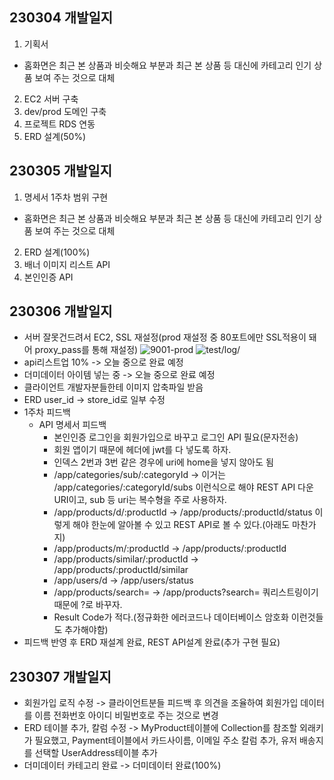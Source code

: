 ## 230304 개발일지
1. 기획서
  + 홈화면은 최근 본 상품과 비슷해요 부분과 최근 본 상품 등 대신에 카테고리 인기 상품 보여 주는 것으로 대체
2. EC2 서버 구축
3. dev/prod 도메인 구축
4. 프로젝트 RDS 연동
5. ERD 설계(50%)

## 230305 개발일지
1. 명세서 1주차 범위 구현
  + 홈화면은 최근 본 상품과 비슷해요 부분과 최근 본 상품 등 대신에 카테고리 인기 상품 보여 주는 것으로 대체
2. ERD 설계(100%)
3. 배너 이미지 리스트 API
4. 본인인증 API


## 230306 개발일지
* 서버 잘못건드려서 EC2, SSL 재설정(prod 재설정 중 80포트에만 SSL적용이 돼어 proxy_pass를 통해 재설정)
![9001-prod](https://user-images.githubusercontent.com/84388081/222973065-ce022b1d-c8da-4edc-bcd1-9e6021701023.png)
![test/log/](https://user-images.githubusercontent.com/84388081/222973151-a6be3cfe-bb3d-4362-aeb8-f62bdef9a185.png)
* api리스트업 10% -> 오늘 중으로 완료 예정
* 더미데이터 아이템 넣는 중 -> 오늘 중으로 완료 예정
* 클라이언트 개발자분들한테 이미지 압축파일 받음
* ERD user_id -> store_id로 일부 수정
* 1주차 피드백
  + API 명세서 피드백
    - 본인인증 로그인을 회원가입으로 바꾸고 로그인 API 필요(문자전송)
    - 회원 앱이기 때문에 헤더에 jwt를 다 넣도록 하자.
    - 인덱스 2번과 3번 같은 경우에 uri에 home을 넣지 않아도 됨
    - /app/categories/sub/:categoryId -> 이거는 /app/categories/:categoryId/subs 이런식으로 해야 REST API 다운 URI이고, sub 등 uri는 복수형을 주로 사용하자.
    - /app/products/d/:productId -> /app/products/:productId/status 이렇게 해야 한눈에 알아볼 수 있고 REST API로 볼 수 있다.(아래도 마찬가지)
    - /app/products/m/:productId -> /app/products/:productId
    - /app/products/similar/:productId -> /app/products/:productId/similar
    - /app/users/d -> /app/users/status
    - /app/products/search= -> /app/products?search= 쿼리스트링이기 때문에 ?로 바꾸자.
    - Result Code가 적다.(정규화한 에러코드나 데이터베이스 암호화 이런것들도 추가해야함)
* 피드백 반영 후 ERD 재설계 완료, REST API설계 완료(추가 구현 필요)

## 230307 개발일지
* 회원가입 로직 수정 -> 클라이언트분들 피드백 후 의견을 조율하여 회원가입 데이터를 이름 전화번호 아이디 비밀번호로 주는 것으로 변경
* ERD 테이블 추가, 칼럼 수정 -> MyProduct테이블에 Collection를 참조할 외래키가 필요했고, Payment테이블에서 카드사이름, 이메일 주소 칼럼 추가, 유저 배송지를 선택할 UserAddress테이블 추가
* 더미데이터 카테고리 완료 -> 더미데이터 완료(100%)


